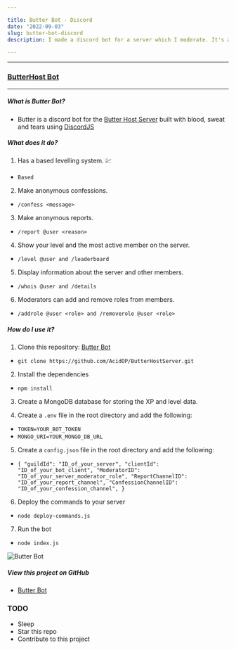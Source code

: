 ```yaml
---

title: Butter Bot - Discord
date: "2022-09-03"
slug: butter-bot-discord
description: I made a discord bot for a server which I moderate. It's a simple bot, but it does the job.

---
```


------------
### [ButterHost Bot](https://github.com/AcidOP/ButterHostServer)
------------


##### What is Butter Bot?
* Butter is a discord bot for the [Butter Host Server](https://discord.gg/8R7bZ9QZyq) built with blood, sweat and tears using [DiscordJS](https://discord.js.org/#/)

##### What does it do?
1. Has a based levelling system. 💹
* `Based` 

2. Make anonymous confessions.
* `/confess <message>`

3. Make anonymous reports.
* `/report @user <reason>`

4. Show your level and the most active member on the server.
* `/level @user and /leaderboard`

5. Display information about the server and other members.
* `/whois @user and /details`

6. Moderators can add and remove roles from members.
* `/addrole @user <role> and /removerole @user <role>`

##### How do I use it?
1. Clone this repository: [Butter Bot](https://github.com/AcidOP/ButterHostServer)
* `git clone https://github.com/AcidOP/ButterHostServer.git`

2. Install the dependencies
* `npm install`

3. Create a MongoDB database for storing the XP and level data.

4. Create a `.env` file in the root directory and add the following:
* `TOKEN=YOUR_BOT_TOKEN`
* `MONGO_URI=YOUR_MONGO_DB_URL`

5. Create a `config.json` file in the root directory and add the following:
* `{
    "guildId": "ID_of_your_server",
    "clientId": "ID_of_your_bot_client",
    "ModeratorID": "ID_of_your_server_moderator_role",
    "ReportChannelID": "ID_of_your_report_channel",
    "ConfessionChannelID": "ID_of_your_confession_channel",
}`

6. Deploy the commands to your server
* `node deploy-commands.js`

7. Run the bot
* `node index.js`

![Butter Bot](https://acidop.codes/images/bot.JPG)

##### View this project on GitHub
* [Butter Bot](https://github.com/AcidOP/ButterHostServer)

### TODO
- Sleep
- Star this repo
- Contribute to this project

